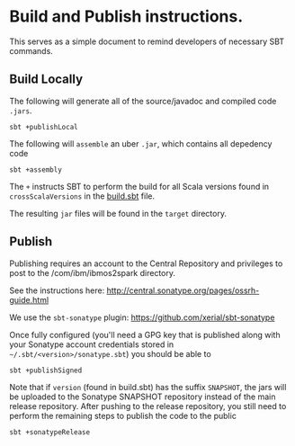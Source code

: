 # Build and Publish instructions.

This serves as a simple document to remind developers of necessary SBT commands.

## Build Locally

The following will generate all of the source/javadoc and compiled code `.jars`. 

```
sbt +publishLocal
```

The following will `assemble` an uber `.jar`, which contains all depedency code

```
sbt +assembly
```

The `+` instructs SBT to perform the build for all Scala versions found in `crossScalaVersions` in 
the [build.sbt](build.sbt) file. 

The resulting `jar` files will be found in the `target` directory. 

## Publish

Publishing requires an account to the Central Repository and privileges to post to the /com/ibm/ibmos2spark
directory. 

See the instructions here: http://central.sonatype.org/pages/ossrh-guide.html

We use the `sbt-sonatype` plugin: https://github.com/xerial/sbt-sonatype

Once fully configured (you'll need a GPG key that is published along with your Sonatype account credentials
stored in `~/.sbt/<version>/sonatype.sbt`) you should be able to 

```
sbt +publishSigned
```

Note that if `version` (found in build.sbt) has the suffix `SNAPSHOT`, the jars will be uploaded to the Sonatype
SNAPSHOT repository instead of the main release repository. After pushing to the release repository, you still
need to perform the remaining steps to publish the code to the public

```
sbt +sonatypeRelease
```

